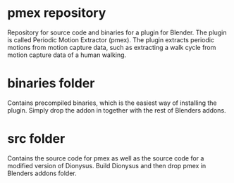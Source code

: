 pmex repository
====

Repository for source code and binaries for a plugin for Blender.
The plugin is called Periodic Motion Extractor (pmex).
The plugin extracts periodic motions from motion capture data, such as extracting a walk cycle from motion capture data of a human walking.

binaries folder
===
Contains precompiled binaries, which is the easiest way of installing the plugin. 
Simply drop the addon in together with the rest of Blenders addons.

src folder
===
Contains the source code for pmex as well as the source code for a modified version of Dionysus.
Build Dionysus and then drop pmex in Blenders addons folder.
